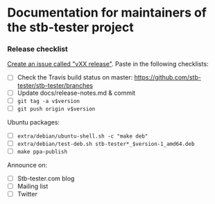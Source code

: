 # Documentation for maintainers of the stb-tester project

### Release checklist

[Create an issue called "vXX release"](
https://github.com/stb-tester/stb-tester/issues/new?title=vXX%20release).
Paste in the following checklists:

* [ ] Check the Travis build status on master:
  <https://github.com/stb-tester/stb-tester/branches>
* [ ] Update docs/release-notes.md & commit
* [ ] `git tag -a v$version`
* [ ] `git push origin v$version`

Ubuntu packages:

* [ ] `extra/debian/ubuntu-shell.sh -c "make deb"`
* [ ] `extra/debian/test-deb.sh stb-tester*_$version-1_amd64.deb`
* [ ] `make ppa-publish`

Announce on:

* [ ] Stb-tester.com blog
* [ ] Mailing list
* [ ] Twitter
